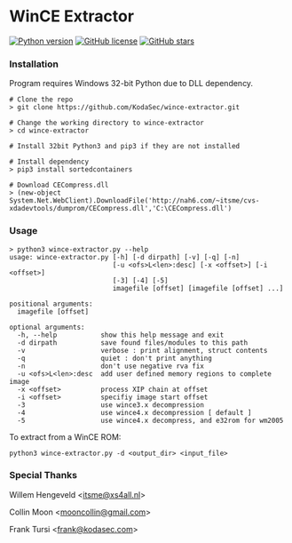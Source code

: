 # WinCE Extractor

[![Python version](https://img.shields.io/badge/python-%3E=_3.7-green.svg)](https://www.python.org/downloads/)
[![GitHub license](https://img.shields.io/github/license/KodaSec/wince-extractor.svg)](https://github.com/KodaSec/wince-extractor/blob/master/LICENSE)
[![GitHub stars](https://img.shields.io/github/stars/KodaSec/wince-extractor?style=social)](https://github.com//KodaSec/wince-extractor/stargazers)

### Installation

Program requires Windows 32-bit Python due to DLL dependency.

```
# Clone the repo
> git clone https://github.com/KodaSec/wince-extractor.git

# Change the working directory to wince-extractor
> cd wince-extractor

# Install 32bit Python3 and pip3 if they are not installed

# Install dependency
> pip3 install sortedcontainers

# Download CECompress.dll
> (new-object System.Net.WebClient).DownloadFile('http://nah6.com/~itsme/cvs-xdadevtools/dumprom/CECompress.dll','C:\CECompress.dll')
```

### Usage

```
> python3 wince-extractor.py --help
usage: wince-extractor.py [-h] [-d dirpath] [-v] [-q] [-n]
                          [-u <ofs>L<len>:desc] [-x <offset>] [-i <offset>]
                          [-3] [-4] [-5]
                          imagefile [offset] [imagefile [offset] ...]

positional arguments:
  imagefile [offset]

optional arguments:
  -h, --help           show this help message and exit
  -d dirpath           save found files/modules to this path
  -v                   verbose : print alignment, struct contents
  -q                   quiet : don't print anything
  -n                   don't use negative rva fix
  -u <ofs>L<len>:desc  add user defined memory regions to complete image
  -x <offset>          process XIP chain at offset
  -i <offset>          specifiy image start offset
  -3                   use wince3.x decompression
  -4                   use wince4.x decompression [ default ]
  -5                   use wince4.x decompress, and e32rom for wm2005
```

To extract from a WinCE ROM:
```
python3 wince-extractor.py -d <output_dir> <input_file>
```

### Special Thanks

Willem Hengeveld <<itsme@xs4all.nl>>

Collin Moon <<mooncollin@gmail.com>>

Frank Tursi <<frank@kodasec.com>>
